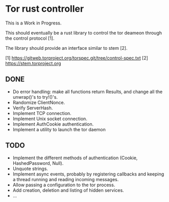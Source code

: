 # Tor rust controller

This is a Work in Progress.

This should eventually be a rust library to control the tor deameon through the
control protocol [1].

The library should provide an interface similar to stem [2].

[1] https://gitweb.torproject.org/torspec.git/tree/control-spec.txt
[2] https://stem.torproject.org

## DONE

- Do error handling: make all functions return Results, and change all the
  unwrap()'s to try!()'s.
- Randomize ClientNonce.
- Verify ServerHash.
- Implement TCP connection.
- Implement Unix socket connection.
- Implement AuthCookie authentication.
- Implement a utility to launch the tor daemon

## TODO

- Implement the different methods of authentication (Cookie, HashedPassword,
  Null).
- Unquote strings.
- Implement async events, probably by registering callbacks and keeping a thread
  running and reading incoming messages.
- Allow passing a configuration to the tor process.
- Add creation, deletion and listing of hidden services.
- ...
